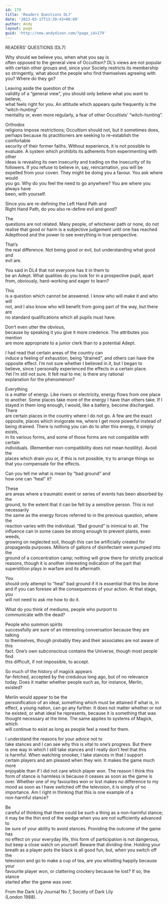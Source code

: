 ```yaml
---
id: 179
title: 'Readers Questions DL7'
date: '2023-03-17T13:39:43+00:00'
author: Andy
layout: page
guid: 'http://new.andydixon.com/?page_id=179'
---
```


READERS’ QUESTIONS (DL7)

Why should we believe you, when what you say is  
often opposed to the general view of Occultism? DL’s views are not popular  
with certain other groups and, since your Society restricts its membership  
so stringently, what about the people who find themselves agreeing with  
you? Where do they go?

Leaving aside the question of the  
validity of a “general view”, you should only believe what you want to believe,  
what feels right for you. An attitude which appears quite frequently is the “witch-hunting”  
mentality or, even more regularly, a fear of other Occultists’ “witch-hunting”.

Orthodox  
religions impose restrictions; Occultism should not, but it sometimes does,  
perhaps because its practitioners are seeking to re-establish the comfortable  
security of their former faiths. Without experience, it is not possible to  
evaluate. A system which prohibits its adherents from experimenting with other  
ideas is revealing its own insecurity and trading on the insecurity of its  
followers. If you refuse to believe in, say, reincarnation, you will be  
expelled from your coven. They might be doing you a favour. You ask where would  
you go. Why do you feel the need to go anywhere? You are where you always have  
been, with yourself.

Since you are re-defining the Left Hand Path and  
Right Hand Path, do you also re-define evil and good?

The  
questions are not related. Many people, of whichever path or none, do not  
realise that good or harm is a subjective judgement until one has reached  
Adepthood and the power to see everything in true perspective.

That’s  
the real difference. Not being good or evil, but understanding what good and  
evil are.

You said in DL4 that not everyone has it in them to  
be an Adept. What qualities do you look for in a prospective pupil, apart  
from, obviously, hard-working and eager to learn?

This  
is a question which cannot be answered. I know who will make it and who will  
not, and I also know who will benefit from going part of the way, but there are  
no standard qualifications which all pupils must have.

Don’t even utter the obvious,  
because by speaking it you give it more credence. The attributes you mention  
are more appropriate to a junior clerk than to a potential Adept.

I had read that certain areas of the country can  
induce a feeling of exhaustion, being “drained”, and others can have the  
opposite effect. I’m not sure whether I believed in it, but I began to  
believe, since I personally experienced the effects in a certain place.  
Yet I’m still not sure. It felt real to me; is there any rational  
explanation for the phenomenon?

Everything  
is a matter of energy. Like rivers or electricity, energy flows from one place  
to another. Some places take more of the energy I have than others take. If I  
stayed in them long enough, I would, like a battery, become discharged. There  
are certain places in the country where I do not go. A few are the exact  
opposite, places which invigorate me, where I get more powerful instead of  
being drained. There is nothing you can do to alter this energy, it simply exists,  
in its various forms, and some of those forms are not compatible with certain  
individuals. (Remember non-compatibility does not mean hostility). Avoid the  
places which drain you or, if this is not possible, try to arrange things so  
that you compensate for the effects.

Can you tell me what is mean by “bad ground” and  
how one can “heal” it?

These  
are areas where a traumatic event or series of events has been absorbed by the  
ground, to the extent that it can be felt by a sensitive person. This is not necessarily  
the same as the energy forces referred to in the previous question, where the  
reaction varies with the individual. “Bad ground” is inimical to all. The  
influence can in some cases be strong enough to prevent plants, even weeds,  
growing on neglected soil, though this can be artificially created for  
propaganda purposes. Millions of gallons of disinfectant were pumped into the  
ground of a concentration camp; nothing will grow there for strictly practical  
reasons, though it is another interesting indication of the part that  
superstition plays in warfare and its aftermath.

You  
should only attempt to “heal” bad ground if it is essential that this be done  
and if you can foresee all the consequences of your action. At that stage, you  
will not need to ask me how to do it.

What do you think of mediums, people who purport to  
communicate with the dead?

People who summon spirits  
successfully are sure of an interesting conversation because they are talking  
to themselves, though probably they and their associates are not aware of this  
fact. One’s own subconscious contains the Universe, though most people find  
this difficult, if not impossible, to accept.

So much of the history of magick appears  
far-fetched, accepted by the credulous long ago, but of no relevance  
today. Does it matter whether people such as, for instance, Merlin,  
existed?

Merlin would appear to be the  
personification of an ideal, something which must be attained if what is, in  
effect, a young nation, can go any further. It does not matter whether or not  
he existed, or what ideal he represents, because it is something that was  
thought necessary at the time. The same applies to systems of Magick, which  
will continue to exist as long as people feel a need for them.

I understand the reasons for your advice not to  
take stances and I can see why this is vital to one’s progress. But there  
is one way in which I still take stances and I really don’t feel that this  
is harmful. When watching snooker, I take stances in that I support  
certain players and am pleased when they win. It makes the game much more  
enjoyable than if I did not care which player won. The reason I think this  
form of stance is harmless is because it ceases as soon as the game is  
over. Whether one of my favourites won or lost makes no difference to my  
mood as soon as I have switched off the television, it is simply of no  
importance. Am I right in thinking that this is one example of a  
non-harmful stance?

Be  
careful of thinking that there could be such a thing as a non-harmful stance;  
it may be the thin end of the wedge when you are not sufficiently advanced to  
be sure of your ability to avoid stances. Providing the outcome of the game has  
no effect on your everyday life, this form of participation is not dangerous,  
but keep a close watch on yourself. Beware that dividing-line. Holding your  
breath as a player pots the black is all good fun, but, when you switch off the  
television and go to make a cup of tea, are you whistling happily because your  
favourite player won, or clattering crockery because he lost? If so, the stance  
started after the game was over.

From the Dark Lily Journal No 7, Society of Dark Lily  
(London 1988).